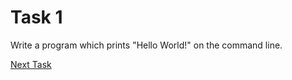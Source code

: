 # Task 1

Write a program which prints "Hello World!" on the command line.

[Next Task](../0002/README.md)
